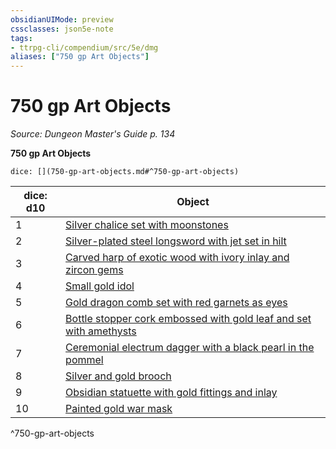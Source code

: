 ```yaml
---
obsidianUIMode: preview
cssclasses: json5e-note
tags:
- ttrpg-cli/compendium/src/5e/dmg
aliases: ["750 gp Art Objects"]
---
```

# 750 gp Art Objects
*Source: Dungeon Master's Guide p. 134* 

**750 gp Art Objects**

`dice: [](750-gp-art-objects.md#^750-gp-art-objects)`

| dice: d10 | Object |
|-----------|--------|
| 1 | [Silver chalice set with moonstones](3-Mechanics/CLI/items/silver-chalice-set-with-moonstones.md) |
| 2 | [Silver-plated steel longsword with jet set in hilt](3-Mechanics/CLI/items/silver-plated-steel-longsword-with-jet-set-in-hilt.md) |
| 3 | [Carved harp of exotic wood with ivory inlay and zircon gems](3-Mechanics/CLI/items/carved-harp-of-exotic-wood-with-ivory-inlay-and-zircon-gems.md) |
| 4 | [Small gold idol](3-Mechanics/CLI/items/small-gold-idol.md) |
| 5 | [Gold dragon comb set with red garnets as eyes](3-Mechanics/CLI/items/gold-dragon-comb-set-with-red-garnets-as-eyes.md) |
| 6 | [Bottle stopper cork embossed with gold leaf and set with amethysts](3-Mechanics/CLI/items/bottle-stopper-cork-embossed-with-gold-leaf-and-set-with-amethysts.md) |
| 7 | [Ceremonial electrum dagger with a black pearl in the pommel](3-Mechanics/CLI/items/ceremonial-electrum-dagger-with-a-black-pearl-in-the-pommel.md) |
| 8 | [Silver and gold brooch](3-Mechanics/CLI/items/silver-and-gold-brooch.md) |
| 9 | [Obsidian statuette with gold fittings and inlay](3-Mechanics/CLI/items/obsidian-statuette-with-gold-fittings-and-inlay.md) |
| 10 | [Painted gold war mask](3-Mechanics/CLI/items/painted-gold-war-mask.md) |
^750-gp-art-objects